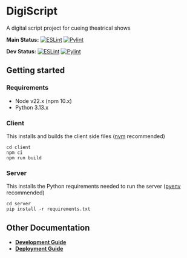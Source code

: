# DigiScript

A digital script project for cueing theatrical shows

**Main Status:**
[![ESLint](https://github.com/dreamteamprod/DigiScript/actions/workflows/nodelint.yml/badge.svg?branch=main)](https://github.com/dreamteamprod/DigiScript/actions/workflows/nodelint.yml)
[![Pylint](https://github.com/dreamteamprod/DigiScript/actions/workflows/pylint.yml/badge.svg?branch=main)](https://github.com/dreamteamprod/DigiScript/actions/workflows/pylint.yml)

**Dev Status:**
[![ESLint](https://github.com/dreamteamprod/DigiScript/actions/workflows/nodelint.yml/badge.svg?branch=dev)](https://github.com/dreamteamprod/DigiScript/actions/workflows/nodelint.yml)
[![Pylint](https://github.com/dreamteamprod/DigiScript/actions/workflows/pylint.yml/badge.svg?branch=dev)](https://github.com/dreamteamprod/DigiScript/actions/workflows/pylint.yml)

## Getting started

### Requirements

* Node v22.x (npm 10.x)
* Python 3.13.x

### Client

This installs and builds the client side files ([nvm](https://github.com/nvm-sh/nvm) recommended)

```shell
cd client
npm ci
npm run build
```

### Server

This installs the Python requirements needed to run the server ([pyenv](https://github.com/pyenv/pyenv) recommended)

```shell
cd server
pip install -r requirements.txt
```

## Other Documentation

* **[Development Guide](./documentation/development.md)**
* **[Deployment Guide](./documentation/deployment.md)**